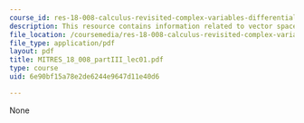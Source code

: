 ```yaml
---
course_id: res-18-008-calculus-revisited-complex-variables-differential-equations-and-linear-algebra-fall-2011
description: This resource contains information related to vector spaces.
file_location: /coursemedia/res-18-008-calculus-revisited-complex-variables-differential-equations-and-linear-algebra-fall-2011/6e90bf15a78e2de6244e9647d11e40d6_MITRES_18_008_partIII_lec01.pdf
file_type: application/pdf
layout: pdf
title: MITRES_18_008_partIII_lec01.pdf
type: course
uid: 6e90bf15a78e2de6244e9647d11e40d6

---
```

None
